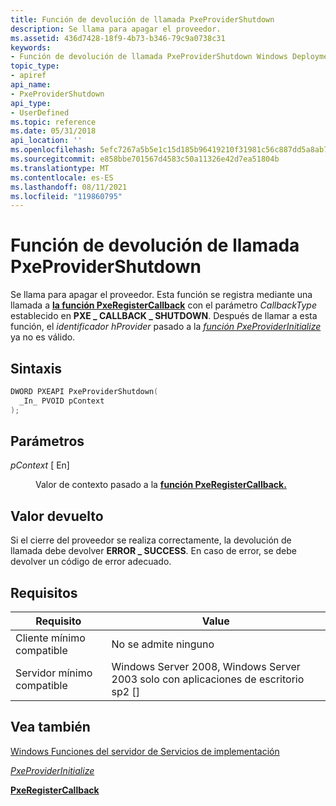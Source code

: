 ```yaml
---
title: Función de devolución de llamada PxeProviderShutdown
description: Se llama para apagar el proveedor.
ms.assetid: 436d7428-18f9-4b73-b346-79c9a0738c31
keywords:
- Función de devolución de llamada PxeProviderShutdown Windows Deployment Services
topic_type:
- apiref
api_name:
- PxeProviderShutdown
api_type:
- UserDefined
ms.topic: reference
ms.date: 05/31/2018
api_location: ''
ms.openlocfilehash: 5efc7267a5b5e1c15d185b96419210f31981c56c887dd5a8ab7f1068eb4f20ff
ms.sourcegitcommit: e858bbe701567d4583c50a11326e42d7ea51804b
ms.translationtype: MT
ms.contentlocale: es-ES
ms.lasthandoff: 08/11/2021
ms.locfileid: "119860795"
---
```

# <a name="pxeprovidershutdown-callback-function"></a>Función de devolución de llamada PxeProviderShutdown

Se llama para apagar el proveedor. Esta función se registra mediante una llamada a [**la función PxeRegisterCallback**](/windows/desktop/api/WdsPxe/nf-wdspxe-pxeregistercallback) con el parámetro *CallbackType* establecido en **PXE \_ CALLBACK \_ SHUTDOWN**. Después de llamar a esta función, el *identificador hProvider* pasado a la [*función PxeProviderInitialize*](pxeproviderinitialize.md) ya no es válido.

## <a name="syntax"></a>Sintaxis


```C++
DWORD PXEAPI PxeProviderShutdown(
  _In_ PVOID pContext
);
```



## <a name="parameters"></a>Parámetros

<dl> <dt>

*pContext* \[ En\]
</dt> <dd>

Valor de contexto pasado a la [**función PxeRegisterCallback.**](/windows/desktop/api/WdsPxe/nf-wdspxe-pxeregistercallback)

</dd> </dl>

## <a name="return-value"></a>Valor devuelto

Si el cierre del proveedor se realiza correctamente, la devolución de llamada debe devolver **ERROR \_ SUCCESS**. En caso de error, se debe devolver un código de error adecuado.

## <a name="requirements"></a>Requisitos



| Requisito | Value |
|-------------------------------------|------------------------------------------------------------------------------------|
| Cliente mínimo compatible<br/> | No se admite ninguno<br/>                                                          |
| Servidor mínimo compatible<br/> | Windows Server 2008, Windows Server 2003 solo con aplicaciones de escritorio sp2 \[\]<br/> |



## <a name="see-also"></a>Vea también

<dl> <dt>

[Windows Funciones del servidor de Servicios de implementación](windows-deployment-services-server-functions.md)
</dt> <dt>

[*PxeProviderInitialize*](pxeproviderinitialize.md)
</dt> <dt>

[**PxeRegisterCallback**](/windows/desktop/api/WdsPxe/nf-wdspxe-pxeregistercallback)
</dt> </dl>

 

 






